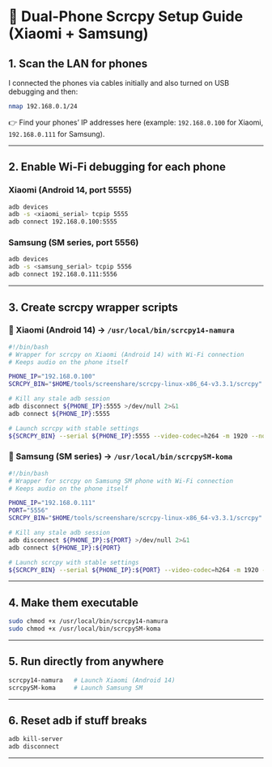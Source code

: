 # 📖 Dual-Phone Scrcpy Setup Guide (Xiaomi + Samsung)

## 1. Scan the LAN for phones
I connected the phones via cables initially and also turned on USB debugging and then:

```bash
nmap 192.168.0.1/24
```

👉 Find your phones’ IP addresses here (example: `192.168.0.100` for Xiaomi, `192.168.0.111` for Samsung).

---

## 2. Enable Wi-Fi debugging for each phone

### Xiaomi (Android 14, port 5555)

```bash
adb devices
adb -s <xiaomi_serial> tcpip 5555
adb connect 192.168.0.100:5555
```

### Samsung (SM series, port 5556)

```bash
adb devices
adb -s <samsung_serial> tcpip 5556
adb connect 192.168.0.111:5556
```

---

## 3. Create scrcpy wrapper scripts

### 🔹 Xiaomi (Android 14) → `/usr/local/bin/scrcpy14-namura`

```bash
#!/bin/bash
# Wrapper for scrcpy on Xiaomi (Android 14) with Wi-Fi connection
# Keeps audio on the phone itself

PHONE_IP="192.168.0.100"
SCRCPY_BIN="$HOME/tools/screenshare/scrcpy-linux-x86_64-v3.3.1/scrcpy"

# Kill any stale adb session
adb disconnect ${PHONE_IP}:5555 >/dev/null 2>&1
adb connect ${PHONE_IP}:5555

# Launch scrcpy with stable settings
${SCRCPY_BIN} --serial ${PHONE_IP}:5555 --video-codec=h264 -m 1920 --no-audio
```

### 🔹 Samsung (SM series) → `/usr/local/bin/scrcpySM-koma`

```bash
#!/bin/bash
# Wrapper for scrcpy on Samsung SM phone with Wi-Fi connection
# Keeps audio on the phone itself

PHONE_IP="192.168.0.111"
PORT="5556"
SCRCPY_BIN="$HOME/tools/screenshare/scrcpy-linux-x86_64-v3.3.1/scrcpy"

# Kill any stale adb session
adb disconnect ${PHONE_IP}:${PORT} >/dev/null 2>&1
adb connect ${PHONE_IP}:${PORT}

# Launch scrcpy with stable settings
${SCRCPY_BIN} --serial ${PHONE_IP}:${PORT} --video-codec=h264 -m 1920 --no-audio
```

---

## 4. Make them executable

```bash
sudo chmod +x /usr/local/bin/scrcpy14-namura
sudo chmod +x /usr/local/bin/scrcpySM-koma
```

---

## 5. Run directly from anywhere

```bash
scrcpy14-namura   # Launch Xiaomi (Android 14)
scrcpySM-koma     # Launch Samsung SM
```

---

## 6. Reset adb if stuff breaks

```bash
adb kill-server
adb disconnect
```

---
